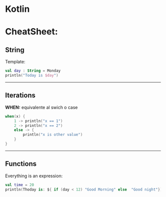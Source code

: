 # Kotlin
# CheatSheet:
## String
Template:
```kt
val day : String = Monday
println("Today is $day")
```
---
## Iterations
**WHEN:**
equivalente al swich o case
```kt
when(x) {
	1 -> println("x == 1")
	2 -> println("x == 2")
	else -> {
		println("x is other value")
	}
}
```
---
## Functions
Everything is an expression:
```kt
val time = 20
println(Thoday is: ${ if (day < 12) "Good Morning" else  "Good night"})
```